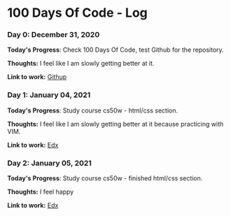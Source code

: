 # 100 Days Of Code - Log

### Day 0: December 31, 2020

**Today's Progress**: Check 100 Days Of Code, test Github for the repository.

**Thoughts:** I feel like I am slowly getting better at it.

**Link to work:** [Githup](https://github.com/quanvt/100-days-of-code)

### Day 1: January 04, 2021

**Today's Progress**: Study course cs50w - html/css section. 

**Thoughts:** I feel like I am slowly getting better at it because practicing with VIM.

**Link to work:** [Edx](https://learning.edx.org/course/course-v1:HarvardX+CS50W+Web/block-v1:HarvardX+CS50W+Web+type@sequential+block@2adc64be866f4d8e99eaf5910ba40f7)

### Day 2: January 05, 2021

**Today's Progress**: Study course cs50w - finished html/css section. 

**Thoughts:** I feel happy 

**Link to work:** [Edx](https://learning.edx.org/course/course-v1:HarvardX+CS50W+Web/block-v1:HarvardX+CS50W+Web+type@sequential+block@2adc64be866f4d8e99eaf5910ba40f7)




